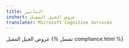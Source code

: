 ```yaml
---
title: التأثير
inshort: عروض الجيل المقبل
translator: Microsoft Cognitive Services
---
```


عروض الجيل المقبل
{% تشمل compliance.html %}


